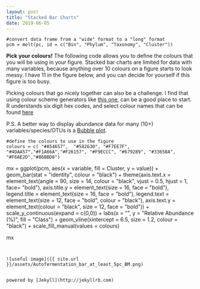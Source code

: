 ```yaml
---
layout: post
title: "Stacked Bar Charts"
date: 2019-06-05
---
```




```
#convert data frame from a "wide" format to a "long" format
pcm = melt(pc, id = c("Bin", "Phylum", "Taxonomy", "Cluster"))

```

<b>Pick your colours!</b> The following code allows you to define the colours that you will be using in your figure. Stacked bar charts are limited for data with many variables, because anything over 10 colours on a figure starts to look messy.  I have 11 in the figure below, and you can decide for yourself if this figure is too busy. 

Picking colours that go nicely together can also be a challenge. I find that using colour scheme generators like [this one](https://coolors.co/app), can be a good place to start. R understands six digit hex codes, and select colour names that can be found [here](http://www.stat.columbia.edu/~tzheng/files/Rcolor.pdf) 


P.S. A better way to display abundance data for many (10+) variables/species/OTUs is a [Bubble plot](http://blog/Bubble).   

```
#define the colours to use in the figure
colours = c( "#A54657",  "#582630", "#F7EE7F", "#4DAA57","#F1A66A","#F26157", "#F9ECCC", "#679289", "#33658A", "#F6AE2D","#86BBD8")

```

mx = ggplot(pcm, aes(x = variable, fill = Cluster, y = value)) + 
    geom_bar(stat = "identity", colour = "black") + 
    theme(axis.text.x = element_text(angle = 90, size = 14, colour = "black", vjust = 0.5, hjust = 1, face= "bold"), axis.title.y = element_text(size = 16, face = "bold"), legend.title = element_text(size = 16, face = "bold"), legend.text = element_text(size = 12, face = "bold", colour = "black"), axis.text.y = element_text(colour = "black", size = 12, face = "bold")) + 
    scale_y_continuous(expand = c(0,0))  + labs(x = "", y = "Relative Abundance (%)", fill = "Class") + 
    geom_vline(xintercept = 6.5, size = 1.2, colour = "black") + 
    scale_fill_manual(values = colours)
    
mx

```


![useful image]({{ site.url }}/assets/Autofermentation_bar_at_least_5pc_BM.png)


powered by [Jekyll](http://jekyllrb.com) 
